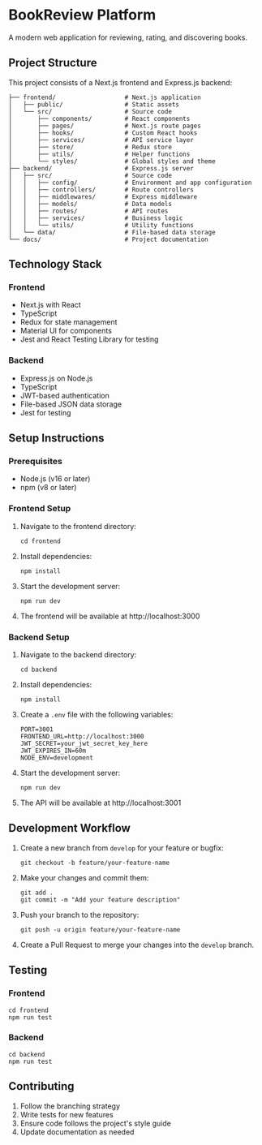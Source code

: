 # BookReview Platform

A modern web application for reviewing, rating, and discovering books.

## Project Structure

This project consists of a Next.js frontend and Express.js backend:

```
├── frontend/                   # Next.js application
│   ├── public/                 # Static assets
│   └── src/                    # Source code
│       ├── components/         # React components
│       ├── pages/              # Next.js route pages
│       ├── hooks/              # Custom React hooks
│       ├── services/           # API service layer
│       ├── store/              # Redux store
│       ├── utils/              # Helper functions
│       └── styles/             # Global styles and theme
├── backend/                    # Express.js server
│   ├── src/                    # Source code
│   │   ├── config/             # Environment and app configuration
│   │   ├── controllers/        # Route controllers
│   │   ├── middlewares/        # Express middleware
│   │   ├── models/             # Data models
│   │   ├── routes/             # API routes
│   │   ├── services/           # Business logic
│   │   └── utils/              # Utility functions
│   └── data/                   # File-based data storage
└── docs/                       # Project documentation
```

## Technology Stack

### Frontend
- Next.js with React
- TypeScript
- Redux for state management
- Material UI for components
- Jest and React Testing Library for testing

### Backend
- Express.js on Node.js
- TypeScript
- JWT-based authentication
- File-based JSON data storage
- Jest for testing

## Setup Instructions

### Prerequisites
- Node.js (v16 or later)
- npm (v8 or later)

### Frontend Setup
1. Navigate to the frontend directory:
   ```
   cd frontend
   ```

2. Install dependencies:
   ```
   npm install
   ```

3. Start the development server:
   ```
   npm run dev
   ```

4. The frontend will be available at http://localhost:3000

### Backend Setup
1. Navigate to the backend directory:
   ```
   cd backend
   ```

2. Install dependencies:
   ```
   npm install
   ```

3. Create a `.env` file with the following variables:
   ```
   PORT=3001
   FRONTEND_URL=http://localhost:3000
   JWT_SECRET=your_jwt_secret_key_here
   JWT_EXPIRES_IN=60m
   NODE_ENV=development
   ```

4. Start the development server:
   ```
   npm run dev
   ```

5. The API will be available at http://localhost:3001

## Development Workflow

1. Create a new branch from `develop` for your feature or bugfix:
   ```
   git checkout -b feature/your-feature-name
   ```

2. Make your changes and commit them:
   ```
   git add .
   git commit -m "Add your feature description"
   ```

3. Push your branch to the repository:
   ```
   git push -u origin feature/your-feature-name
   ```

4. Create a Pull Request to merge your changes into the `develop` branch.

## Testing

### Frontend
```
cd frontend
npm run test
```

### Backend
```
cd backend
npm run test
```

## Contributing

1. Follow the branching strategy
2. Write tests for new features
3. Ensure code follows the project's style guide
4. Update documentation as needed
